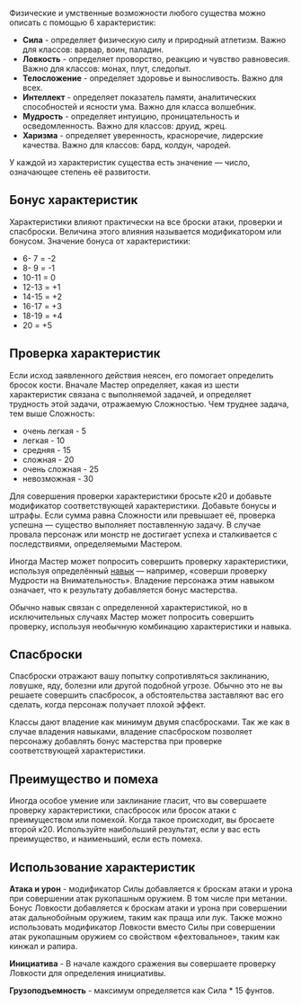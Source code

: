 Физические и умственные возможности любого существа можно описать с помощью 6 характеристик:
 - **Сила** - определяет физическую силу и природный атлетизм. Важно для классов: варвар, воин, паладин.
- **Ловкость** - определяет проворство, реакцию и чувство равновесия. Важно для классов: монах, плут, следопыт.
- **Телосложение** - определяет здоровье и выносливость. Важно для всех.
- **Интеллект** - определяет показатель памяти, аналитических способностей и ясности ума. Важно для класса волшебник.
- **Мудрость** - определяет интуицию, проницательность и осведомленность. Важно для классов: друид, жрец.
- **Харизма** - определяет уверенность, красноречие, лидерские качества. Важно для классов: бард, колдун, чародей.

У каждой из характеристик существа есть значение — число, означающее степень её развитости.
## Бонус характеристик
Характеристики влияют практически на все броски атаки, проверки и спасброски. Величина этого влияния называется модификатором или бонусом. Значение бонуса от характеристики:
-  6- 7 = -2
-  8- 9 = -1
- 10-11 = 0
- 12-13 = +1
- 14-15 = +2
- 16-17 = +3
- 18-19 = +4
- 20     = +5

## Проверка характеристик
Если исход заявленного действия неясен, его помогает определить бросок кости. Вначале Мастер определяет, какая из шести характеристик связана с выполняемой задачей, и определяет трудность этой задачи, отражаемую Сложностью. Чем труднее задача, тем выше Сложность:
- очень легкая - 5
- легкая - 10
- средняя - 15
- сложная - 20
- очень сложная - 25
- невозможная - 30

Для совершения проверки характеристики бросьте к20 и добавьте модификатор соответствующей характеристики. Добавьте бонусы и штрафы. Если сумма равна Сложности или превышает её, проверка успешна — существо выполняет поставленную задачу. В случае провала персонаж или монстр не достигает успеха и сталкивается с последствиями, определяемыми Мастером.

Иногда Мастер может попросить совершить проверку характеристики, используя определённый [навык](Навыки) — например, «соверши проверку Мудрости на Внимательность». Владение персонажа этим навыком означает, что к результату добавляется бонус мастерства.

Обычно навык связан с определенной характеристикой, но в исключительных случаях Мастер может попросить совершить проверку, используя необычную комбинацию характеристики и навыка.

## Спасброски
Спасброски отражают вашу попытку сопротивляться заклинанию, ловушке, яду, болезни или другой подобной угрозе. Обычно это не вы решаете совершить спасбросок, а обстоятельства заставляют вас его сделать, когда персонаж получает плохой эффект.

Классы дают владение как минимум двумя спасбросками. Так же как в случае владения навыками, владение спасброском позволяет персонажу добавлять бонус мастерства при проверке соответствующей характеристики.
## Преимущество и помеха
Иногда особое умение или заклинание гласит, что вы совершаете проверку характеристики, спасбросок или бросок атаки с преимуществом или помехой. Когда такое происходит, вы бросаете второй к20. Используйте наибольший результат, если у вас есть преимущество, и наименьший, если есть помеха.

## Использование характеристик

**Атака и урон** - модификатор Силы добавляется к броскам атаки и урона при совершении атак рукопашным оружием. В том числе при метании. 
Бонус Ловкости добавляется к броскам атаки и урона при совершении атак дальнобойным оружием, таким как праща или лук. Также можно использовать модификатор Ловкости вместо Силы при совершении атак рукопашным оружием со свойством «фехтовальное», таким как кинжал и рапира.

**Инициатива** - В начале каждого сражения вы совершаете проверку Ловкости для определения инициативы.

**Грузоподъемность** - максимум определяется как Сила * 15 фунтов.
